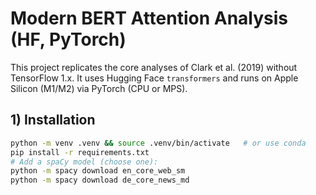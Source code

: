 # Modern BERT Attention Analysis (HF, PyTorch)

This project replicates the core analyses of Clark et al. (2019) without TensorFlow 1.x. It uses Hugging Face `transformers` and runs on Apple Silicon (M1/M2) via PyTorch (CPU or MPS).

## 1) Installation

```bash
python -m venv .venv && source .venv/bin/activate   # or use conda
pip install -r requirements.txt
# Add a spaCy model (choose one):
python -m spacy download en_core_web_sm
python -m spacy download de_core_news_md
